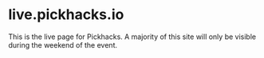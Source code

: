 # live.pickhacks.io
This is the live page for Pickhacks. A majority of this site will only be visible during the weekend of the event.
